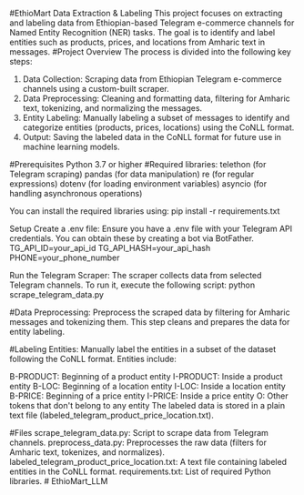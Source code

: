 #EthioMart Data Extraction & Labeling
This project focuses on extracting and labeling data from Ethiopian-based Telegram e-commerce channels for Named Entity Recognition (NER) tasks. The goal is to identify and label entities such as products, prices, and locations from Amharic text in messages.
#Project Overview
The process is divided into the following key steps:
1. Data Collection: Scraping data from Ethiopian Telegram e-commerce channels using a custom-built scraper.
2. Data Preprocessing: Cleaning and formatting data, filtering for Amharic text, tokenizing, and normalizing the messages.
3. Entity Labeling: Manually labeling a subset of messages to identify and categorize entities (products, prices, locations) using the CoNLL format.
4. Output: Saving the labeled data in the CoNLL format for future use in machine learning models.

#Prerequisites
Python 3.7 or higher
#Required libraries:
telethon (for Telegram scraping)
pandas (for data manipulation)
re (for regular expressions)
dotenv (for loading environment variables)
asyncio (for handling asynchronous operations)

You can install the required libraries using:
pip install -r requirements.txt

Setup
Create a .env file: Ensure you have a .env file with your Telegram API credentials. You can obtain these by creating a bot via BotFather.
TG_API_ID=your_api_id
TG_API_HASH=your_api_hash
PHONE=your_phone_number

Run the Telegram Scraper: The scraper collects data from selected Telegram channels. To run it, execute the following script:
python scrape_telegram_data.py

#Data Preprocessing: Preprocess the scraped data by filtering for Amharic messages and tokenizing them. This step cleans and prepares the data for entity labeling.

#Labeling Entities: Manually label the entities in a subset of the dataset following the CoNLL format. Entities include:

B-PRODUCT: Beginning of a product entity
I-PRODUCT: Inside a product entity
B-LOC: Beginning of a location entity
I-LOC: Inside a location entity
B-PRICE: Beginning of a price entity
I-PRICE: Inside a price entity
O: Other tokens that don't belong to any entity
The labeled data is stored in a plain text file (labeled_telegram_product_price_location.txt).

#Files
scrape_telegram_data.py: Script to scrape data from Telegram channels.
preprocess_data.py: Preprocesses the raw data (filters for Amharic text, tokenizes, and normalizes).
labeled_telegram_product_price_location.txt: A text file containing labeled entities in the CoNLL format.
requirements.txt: List of required Python libraries.
#   E t h i o M a r t _ L L M 
 
 